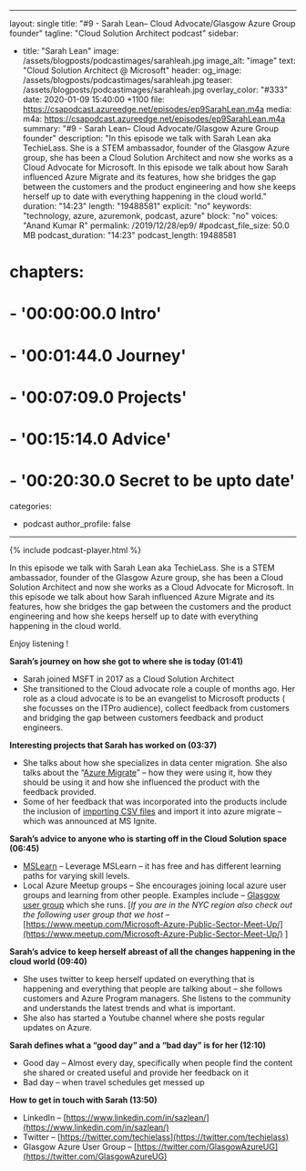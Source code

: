 ---
layout: single
title: "#9 - Sarah Lean– Cloud Advocate/Glasgow Azure Group founder"
tagline: "Cloud Solution Architect podcast"
sidebar:
  - title: "Sarah Lean"
    image: /assets/blogposts/podcastimages/sarahleah.jpg
    image_alt: "image"
    text: "Cloud Solution Architect @ Microsoft"
header:
  og_image: /assets/blogposts/podcastimages/sarahleah.jpg
  teaser: /assets/blogposts/podcastimages/sarahleah.jpg
  overlay_color: "#333"
date: 2020-01-09 15:40:00 +1100
file: https://csapodcast.azureedge.net/episodes/ep9SarahLean.m4a
media: 
 m4a: https://csapodcast.azureedge.net/episodes/ep9SarahLean.m4a
summary: "#9 - Sarah Lean– Cloud Advocate/Glasgow Azure Group founder"
description: "In this episode we talk with Sarah Lean aka TechieLass. She is a STEM ambassador, founder of the Glasgow Azure group, she has been a Cloud Solution Architect and now she works as a Cloud Advocate for Microsoft. In this episode we talk about how Sarah influenced Azure Migrate and its features,  how she bridges the gap between the customers and the product engineering and how she keeps herself up to date with everything happening in the cloud world."
duration: "14:23" 
length: "19488581"
explicit: "no" 
keywords: "technology, azure, azuremonk, podcast, azure"
block: "no" 
voices: "Anand Kumar R"
permalink: /2019/12/28/ep9/
#podcast_file_size: 50.0 MB 
podcast_duration: "14:23" 
podcast_length: 19488581
# chapters:
#  - '00:00:00.0 Intro'
#  - '00:01:44.0 Journey'
#  - '00:07:09.0 Projects'
#  - '00:15:14.0 Advice'
#  - '00:20:30.0 Secret to be upto date'
categories:
  - podcast
author_profile: false
----
{% include podcast-player.html %}


In this episode we talk with Sarah Lean aka TechieLass. She is a STEM ambassador, founder of the Glasgow Azure group, she has been a Cloud Solution Architect and now she works as a Cloud Advocate for Microsoft. In this episode we talk about how Sarah influenced Azure Migrate and its features, how she bridges the gap between the customers and the product engineering and how she keeps herself up to date with everything happening in the cloud world.

Enjoy listening !

**Sarah’s journey on how she got to where she is today (01:41)**

*   Sarah joined MSFT in 2017 as a Cloud Solution Architect
*   She transitioned to the Cloud advocate role a couple of months ago. Her role as a cloud advocate is to be an evangelist to Microsoft products ( she focusses on the ITPro audience), collect feedback from customers and bridging the gap between customers feedback and product engineers.

**Interesting projects that Sarah has worked on (03:37)**

*   She talks about how she specializes in data center migration. She also talks about the “[Azure Migrate](https://azure.microsoft.com/en-us/services/azure-migrate/)” – how they were using it, how they should be using it and how she influenced the product with the feedback provided.
*   Some of her feedback that was incorporated into the products include the inclusion of [importing CSV files](https://docs.microsoft.com/en-us/azure/migrate/tutorial-assess-import) and import it into azure migrate – which was announced at MS Ignite.

**Sarah’s advice to anyone who is starting off in the Cloud Solution space (06:45)**

*   [MSLearn](https://docs.microsoft.com/en-us/learn/) – Leverage MSLearn – it has free and has different learning paths for varying skill levels.
*   Local Azure Meetup groups – She encourages joining local azure user groups and learning from other people. Examples include – [Glasgow user group](https://twitter.com/GlasgowAzureUG) which she runs. [_If you are in the NYC region also check out the following user group that we host –_ [https://www.meetup.com/Microsoft-Azure-Public-Sector-Meet-Up/](https://www.meetup.com/Microsoft-Azure-Public-Sector-Meet-Up/) ]

**Sarah’s advice to keep herself abreast of all the changes happening in the cloud world (09:40)**

*   She uses twitter to keep herself updated on everything that is happening and everything that people are talking about – she follows customers and Azure Program managers. She listens to the community and understands the latest trends and what is important.
*   She also has started a Youtube channel where she posts regular updates on Azure.

**Sarah defines what a “good day” and a “bad day” is for her (12:10)**

*   Good day – Almost every day, specifically when people find the content she shared or created useful and provide her feedback on it
*   Bad day – when travel schedules get messed up

**How to get in touch with Sarah (13:50)**

*   LinkedIn – [https://www.linkedin.com/in/sazlean/](https://www.linkedin.com/in/sazlean/)
*   Twitter – [https://twitter.com/techielass](https://twitter.com/techielass)
*   Glasgow Azure User Group – [https://twitter.com/GlasgowAzureUG](https://twitter.com/GlasgowAzureUG)

</div>